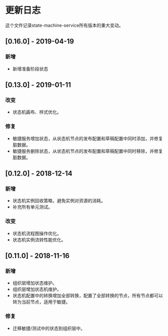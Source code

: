 # 更新日志
这个文件记录state-machine-service所有版本的重大变动。

## [0.16.0] - 2019-04-19

### 新增  

- 新增准备阶段状态

## [0.13.0] - 2019-01-11

### 改变  

- 状态机画布、样式优化。

### 修复

- 敏捷服务增加状态，从状态机节点的发布配置和草稿配置中同时添加，并修复脏数据。
- 敏捷服务删除状态，从状态机节点的发布配置和草稿配置中同时移除，并修复脏数据。


## [0.12.0] - 2018-12-14

### 新增

- 状态机实例回收策略，避免实例对资源的消耗。
- 补充所有单元测试。

### 改变  

- 状态机流程图操作优化。
- 状态机实例流转性能优化。


## [0.11.0] - 2018-11-16

### 新增

- 组织层增加状态维护。
- 组织层增加状态机维护。
- 状态机配置中的转换增加全部转换，配置了全部转换的节点，所有节点都可以转为当前节点，适用于敏捷。

### 修复

- 迁移敏捷/测试中的状态到组织层中。